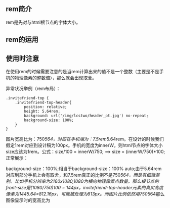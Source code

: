 ## rem简介
rem是先对与html根节点的字体大小。

## rem的运用

## 使用时注意
在使用rem的时候需要注意的是当rem计算出来的值不是一个整数（主要是不是手机的物理像素的整数倍），那么就会出现取舍。  

异常状况举例（rem布局）： 
```
.invitefriend-top {
    .invitefriend-top-header{
        position: relative;
        height: 5.64rem;
        background: url('/img/lcstwo/header_pt.jpg') no-repeat;
        background-size: 100%;
    }
}
```
图片宽高比为：750*564，对应在手机端为：7.5rem*5.64rem。在设计的时候我们假定1rem对应到设计稿为100px。手机的宽度为innerW。则html节点的字体大小size应该为1rem。公式：size/100 = innerW/750;  ==>  size = (innerW/750)*100;
正常展示：


background-size：100%;相当于background-size：100% auto;由于5.64rem对应到部分手机上会有取舍，和7.5rem真正的比例不是750*564，而是有细微差别。比如手机分辨率为2160x1080,1080为横向物理像素点数量。那么根节点的front-size是(1080/750)*100 = 144px。invitefriend-top-header元素的真实高度像素为144*5.64=812.16px，可能被处理为813px。而图片比例依然用750*564那么图像显示时的宽高比为